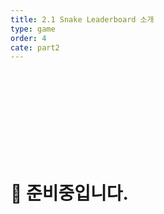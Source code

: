 ```yaml
---
title: 2.1 Snake Leaderboard 소개
type: game
order: 4
cate: part2
---
```


<br></br>
<br></br>
<br></br>
<br></br>
# 🚧 준비중입니다.
<br></br>
<br></br>
<br></br>
<br></br>
<br></br>
